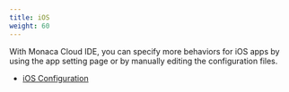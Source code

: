 ```yaml
---
title: iOS
weight: 60
---
```


With Monaca Cloud IDE, you can specify more behaviors for iOS apps 
by using the app setting page or by manually editing the
configuration files.

- [iOS Configuration](ios_configuration)
